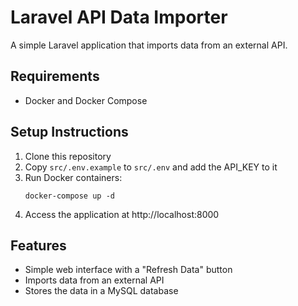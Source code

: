 # Laravel API Data Importer

A simple Laravel application that imports data from an external API.

## Requirements

- Docker and Docker Compose

## Setup Instructions

1. Clone this repository
2. Copy `src/.env.example` to `src/.env` and add the API_KEY to it
3. Run Docker containers:
   ```
   docker-compose up -d
   ```
4. Access the application at http://localhost:8000

## Features

- Simple web interface with a "Refresh Data" button
- Imports data from an external API
- Stores the data in a MySQL database